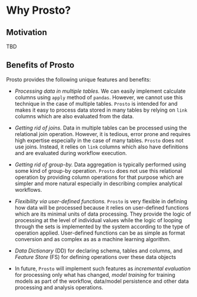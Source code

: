# Why Prosto?

## Motivation

TBD

## Benefits of Prosto

Prosto provides the following unique features and benefits:

* *Processing data in multiple tables.* We can easily implement calculate columns using `apply` method of `pandas`. However, we cannot use this technique in the case of multiple tables. `Prosto` is intended for and makes it easy to process data stored in many tables by relying on `link` columns which are also evaluated from the data.

* *Getting rid of joins.* Data in multiple tables can be processed using the relational join operation. However, it is tedious, error prone and requires high expertise especially in the case of many tables. `Prosto` does not use joins. Instead, it relies on `link` columns which also have definitions and are evaluated during workflow execution.

* *Getting rid of group-by.* Data aggregation is typically performed using some kind of group-by operation. `Prosto` does not use this relational operation by providing column operations for that purpose which are simpler and more natural especially in describing complex analytical workflows.

* *Flexibility via user-defined functions.* `Prosto` is very flexible in defining how data will be processed because it relies on user-defined functions which are its minimal units of data processing. They provide the logic of processing at the level of individual values while the logic of looping through the sets is implemented by the system according to the type of operation applied. User-defined functions can be as simple as format conversion and as complex as as a machine learning algorithm.

* *Data Dictionary* (DD) for declaring schema, tables and columns, and *Feature Store* (FS) for defining operations over these data objects

* In future, `Prosto` will implement such features as *incremental evaluation* for processing only what has changed, *model training* for training models as part of the workflow, data/model persistence and other data processing and analysis operations.
